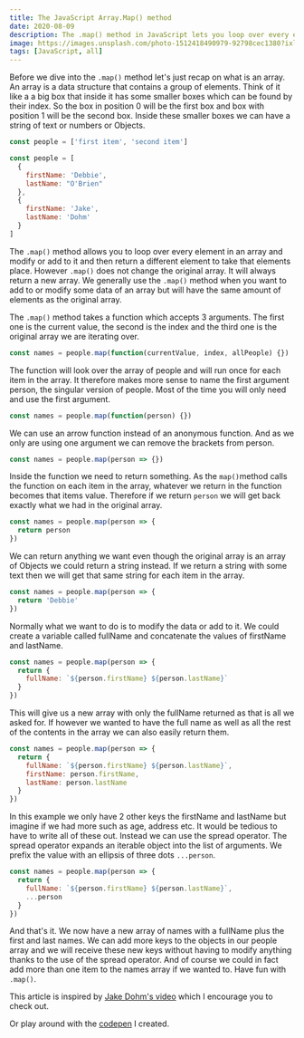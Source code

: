 ```yaml
---
title: The JavaScript Array.Map() method
date: 2020-08-09
description: The .map() method in JavaScript lets you loop over every element in an array and modify or add to it and then return a different element to take that elements place
image: https://images.unsplash.com/photo-1512418490979-92798cec1380?ixlib=rb-1.2.1&ixid=eyJhcHBfaWQiOjEyMDd9&auto=format&fit=crop&w=800&q=60
tags: [JavaScript, all]
---
```


Before we dive into the `.map()` method let's just recap on what is an array. An array is a data structure that contains a group of elements. Think of it like a a big box that inside it has some smaller boxes which can be found by their index. So the box in position 0 will be the first box and box with position 1 will be the second box. Inside these smaller boxes we can have a string of text or numbers or Objects.

```js
const people = ['first item', 'second item']
```

```js
const people = [
  {
    firstName: 'Debbie',
    lastName: "O'Brien"
  },
  {
    firstName: 'Jake',
    lastName: 'Dohm'
  }
]
```

The `.map()` method allows you to loop over every element in an array and modify or add to it and then return a different element to take that elements place. However `.map()` does not change the original array. It will always return a new array. We generally use the `.map()` method when you want to add to or modify some data of an array but will have the same amount of elements as the original array.

The `.map()` method takes a function which accepts 3 arguments. The first one is the current value, the second is the index and the third one is the original array we are iterating over.

```js
const names = people.map(function(currentValue, index, allPeople) {})
```

The function will look over the array of people and will run once for each item in the array. It therefore makes more sense to name the first argument person, the singular version of people. Most of the time you will only need and use the first argument.

```js
const names = people.map(function(person) {})
```

We can use an arrow function instead of an anonymous function. And as we only are using one argument we can remove the brackets from person.

```js
const names = people.map(person => {})
```

Inside the function we need to return something. As the `map()`method calls the function on each item in the array, whatever we return in the function becomes that items value. Therefore if we return `person` we will get back exactly what we had in the original array.

```js
const names = people.map(person => {
  return person
})
```

We can return anything we want even though the original array is an array of Objects we could return a string instead. If we return a string with some text then we will get that same string for each item in the array.

```js
const names = people.map(person => {
  return 'Debbie'
})
```

Normally what we want to do is to modify the data or add to it. We could create a variable called fullName and concatenate the values of firstName and lastName.

```js
const names = people.map(person => {
  return {
    fullName: `${person.firstName} ${person.lastName}`
  }
})
```

This will give us a new array with only the fullName returned as that is all we asked for. If however we wanted to have the full name as well as all the rest of the contents in the array we can also easily return them.

```js
const names = people.map(person => {
  return {
    fullName: `${person.firstName} ${person.lastName}`,
    firstName: person.firstName,
    lastName: person.lastName
  }
})
```

In this example we only have 2 other keys the firstName and lastName but imagine if we had more such as age, address etc. It would be tedious to have to write all of these out. Instead we can use the spread operator. The spread operator expands an iterable object into the list of arguments. We prefix the value with an ellipsis of three dots `...person`.

```js
const names = people.map(person => {
  return {
    fullName: `${person.firstName} ${person.lastName}`,
    ...person
  }
})
```

And that's it. We now have a new array of names with a fullName plus the first and last names. We can add more keys to the objects in our people array and we will receive these new keys without having to modify anything thanks to the use of the spread operator. And of course we could in fact add more than one item to the names array if we wanted to. Have fun with `.map()`.

This article is inspired by [Jake Dohm's video](https://simplygoodwork.com/blog/array-map-javascript-method) which I encourage you to check out.

Or play around with the [codepen](https://codepen.io/debs-obrien/pen/YzqXVgd) I created.
